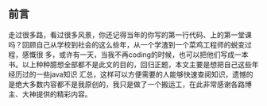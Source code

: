 ## 前言
走过很多路，看过很多风景，你还记得当年的你写的第一行代码、上的第一堂课吗？回顾自己从学校到社会的这么些年，从一个学渣到一个菜鸡工程师的蜕变过程，感慨很
多，或许有一天，当我不再coding的时候，也可以把他们写成一本书。以上种种臆想全部都不是此文的目的，回归正题，本文主要是想把自己这些年经历过的一些java知识
汇总，这样可以方便需要的人能够快速查阅知识，遗憾的是绝大多数内容都不是我原创的，我只是做了一个搬运工，在此非常感谢各路博主、大神提供的精彩内容。
